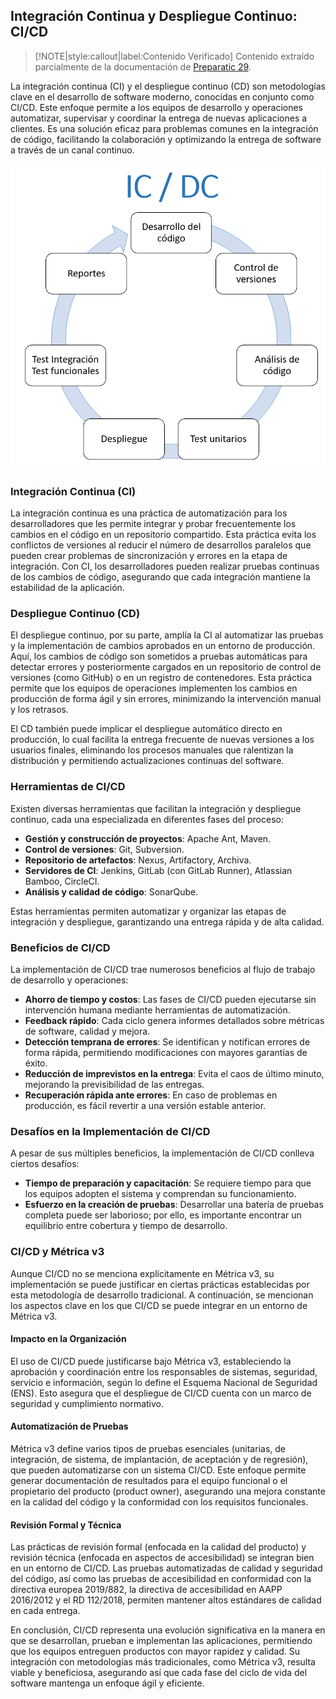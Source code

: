 ## Integración Continua y Despliegue Continuo: CI/CD <!-- {docsify-ignore} -->

> [!NOTE|style:callout|label:Contenido Verificado]
> Contenido extraído parcialmente de la documentación de [Preparatic 29](https://www.preparatic.org/category/material-pack/material-pack-preparatic-29/).

La integración continua (CI) y el despliegue continuo (CD) son metodologías clave en el desarrollo de software moderno, conocidas en conjunto como CI/CD. Este enfoque permite a los equipos de desarrollo y operaciones automatizar, supervisar y coordinar la entrega de nuevas aplicaciones a clientes. Es una solución eficaz para problemas comunes en la integración de código, facilitando la colaboración y optimizando la entrega de software a través de un canal continuo.

![Integración continua y despliegue continuo](../../img/ci-cd.png)

### Integración Continua (CI) <!-- {docsify-ignore} -->

La integración continua es una práctica de automatización para los desarrolladores que les permite integrar y probar frecuentemente los cambios en el código en un repositorio compartido. Esta práctica evita los conflictos de versiones al reducir el número de desarrollos paralelos que pueden crear problemas de sincronización y errores en la etapa de integración. Con CI, los desarrolladores pueden realizar pruebas continuas de los cambios de código, asegurando que cada integración mantiene la estabilidad de la aplicación.

### Despliegue Continuo (CD) <!-- {docsify-ignore} -->

El despliegue continuo, por su parte, amplía la CI al automatizar las pruebas y la implementación de cambios aprobados en un entorno de producción. Aquí, los cambios de código son sometidos a pruebas automáticas para detectar errores y posteriormente cargados en un repositorio de control de versiones (como GitHub) o en un registro de contenedores. Esta práctica permite que los equipos de operaciones implementen los cambios en producción de forma ágil y sin errores, minimizando la intervención manual y los retrasos.

El CD también puede implicar el despliegue automático directo en producción, lo cual facilita la entrega frecuente de nuevas versiones a los usuarios finales, eliminando los procesos manuales que ralentizan la distribución y permitiendo actualizaciones continuas del software.

### Herramientas de CI/CD <!-- {docsify-ignore} -->

Existen diversas herramientas que facilitan la integración y despliegue continuo, cada una especializada en diferentes fases del proceso:

- **Gestión y construcción de proyectos**: Apache Ant, Maven.
- **Control de versiones**: Git, Subversion.
- **Repositorio de artefactos**: Nexus, Artifactory, Archiva.
- **Servidores de CI**: Jenkins, GitLab (con GitLab Runner), Atlassian Bamboo, CircleCI.
- **Análisis y calidad de código**: SonarQube.

Estas herramientas permiten automatizar y organizar las etapas de integración y despliegue, garantizando una entrega rápida y de alta calidad.

### Beneficios de CI/CD <!-- {docsify-ignore} -->

La implementación de CI/CD trae numerosos beneficios al flujo de trabajo de desarrollo y operaciones:

- **Ahorro de tiempo y costos**: Las fases de CI/CD pueden ejecutarse sin intervención humana mediante herramientas de automatización.
- **Feedback rápido**: Cada ciclo genera informes detallados sobre métricas de software, calidad y mejora.
- **Detección temprana de errores**: Se identifican y notifican errores de forma rápida, permitiendo modificaciones con mayores garantías de éxito.
- **Reducción de imprevistos en la entrega**: Evita el caos de último minuto, mejorando la previsibilidad de las entregas.
- **Recuperación rápida ante errores**: En caso de problemas en producción, es fácil revertir a una versión estable anterior.

### Desafíos en la Implementación de CI/CD <!-- {docsify-ignore} -->

A pesar de sus múltiples beneficios, la implementación de CI/CD conlleva ciertos desafíos:

- **Tiempo de preparación y capacitación**: Se requiere tiempo para que los equipos adopten el sistema y comprendan su funcionamiento.
- **Esfuerzo en la creación de pruebas**: Desarrollar una batería de pruebas completa puede ser laborioso; por ello, es importante encontrar un equilibrio entre cobertura y tiempo de desarrollo.

### CI/CD y Métrica v3 <!-- {docsify-ignore} -->

Aunque CI/CD no se menciona explícitamente en Métrica v3, su implementación se puede justificar en ciertas prácticas establecidas por esta metodología de desarrollo tradicional. A continuación, se mencionan los aspectos clave en los que CI/CD se puede integrar en un entorno de Métrica v3.

#### Impacto en la Organización 

El uso de CI/CD puede justificarse bajo Métrica v3, estableciendo la aprobación y coordinación entre los responsables de sistemas, seguridad, servicio e información, según lo define el Esquema Nacional de Seguridad (ENS). Esto asegura que el despliegue de CI/CD cuenta con un marco de seguridad y cumplimiento normativo.

#### Automatización de Pruebas

Métrica v3 define varios tipos de pruebas esenciales (unitarias, de integración, de sistema, de implantación, de aceptación y de regresión), que pueden automatizarse con un sistema CI/CD. Este enfoque permite generar documentación de resultados para el equipo funcional o el propietario del producto (product owner), asegurando una mejora constante en la calidad del código y la conformidad con los requisitos funcionales.

#### Revisión Formal y Técnica

Las prácticas de revisión formal (enfocada en la calidad del producto) y revisión técnica (enfocada en aspectos de accesibilidad) se integran bien en un entorno de CI/CD. Las pruebas automatizadas de calidad y seguridad del código, así como las pruebas de accesibilidad en conformidad con la directiva europea 2019/882, la directiva de accesibilidad en AAPP 2016/2012 y el RD 112/2018, permiten mantener altos estándares de calidad en cada entrega.

En conclusión, CI/CD representa una evolución significativa en la manera en que se desarrollan, prueban e implementan las aplicaciones, permitiendo que los equipos entreguen productos con mayor rapidez y calidad. Su integración con metodologías más tradicionales, como Métrica v3, resulta viable y beneficiosa, asegurando así que cada fase del ciclo de vida del software mantenga un enfoque ágil y eficiente.